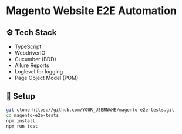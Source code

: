 # Magento Website E2E Automation

## ⚙ Tech Stack
- TypeScript
- WebdriverIO
- Cucumber (BDD)
- Allure Reports
- Loglevel for logging
- Page Object Model (POM)

## 🚀 Setup

```bash
git clone https://github.com/YOUR_USERNAME/magento-e2e-tests.git
cd magento-e2e-tests
npm install
npm run test
